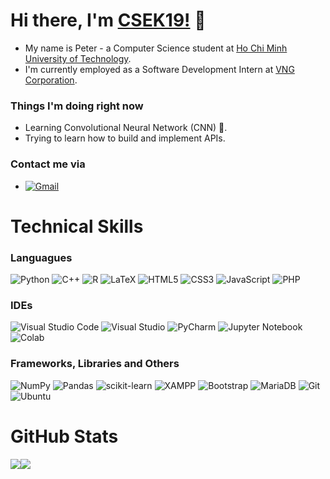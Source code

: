 # Hi there, I'm [CSEK19!](https://github.com/CSEK19) 👋
- My name is Peter - a Computer Science student at [Ho Chi Minh University of Technology](https://edurank.org/uni/ho-chi-minh-city-university-of-technology/).
- I'm currently employed as a Software Development Intern at [VNG Corporation](https://vng.com.vn/).
### Things I'm doing right now
- Learning Convolutional Neural Network (CNN) 🌱.
- Trying to learn how to build and implement APIs.
### Contact me via
- [<img alt="Gmail" src="https://img.shields.io/badge/Gmail-D14836?style=for-the-badge&logo=gmail&logoColor=white" />](mailto:phat.tran.k19@gmail.com)

# Technical Skills

### Languagues
![Python](https://img.shields.io/badge/python-3670A0?style=for-the-badge&logo=python&logoColor=ffdd54)
![C++](https://img.shields.io/badge/c++-%2300599C.svg?style=for-the-badge&logo=c%2B%2B&logoColor=white)
![R](https://img.shields.io/badge/r-%23276DC3.svg?style=for-the-badge&logo=r&logoColor=white)
![LaTeX](https://img.shields.io/badge/latex-%23008080.svg?style=for-the-badge&logo=latex&logoColor=white)
![HTML5](https://img.shields.io/badge/html5-%23E34F26.svg?style=for-the-badge&logo=html5&logoColor=white)
![CSS3](https://img.shields.io/badge/css3-%231572B6.svg?style=for-the-badge&logo=css3&logoColor=white)
![JavaScript](https://img.shields.io/badge/javascript-%23323330.svg?style=for-the-badge&logo=javascript&logoColor=%23F7DF1E)
![PHP](https://img.shields.io/badge/php-%23777BB4.svg?style=for-the-badge&logo=php&logoColor=white)

###  IDEs
![Visual Studio Code](https://img.shields.io/badge/Visual%20Studio%20Code-0078d7.svg?style=for-the-badge&logo=visual-studio-code&logoColor=white)
![Visual Studio](https://img.shields.io/badge/Visual%20Studio-5C2D91.svg?style=for-the-badge&logo=visual-studio&logoColor=white)
![PyCharm](https://img.shields.io/badge/pycharm-143?style=for-the-badge&logo=pycharm&logoColor=black&color=black&labelColor=green)
![Jupyter Notebook](https://img.shields.io/badge/jupyter-%23FA0F00.svg?style=for-the-badge&logo=jupyter&logoColor=white)
![Colab](https://img.shields.io/badge/Colab-F9AB00?style=for-the-badge&logo=googlecolab&color=525252)


### Frameworks, Libraries and Others
![NumPy](https://img.shields.io/badge/numpy-%23013243.svg?style=for-the-badge&logo=numpy&logoColor=white)
![Pandas](https://img.shields.io/badge/pandas-%23150458.svg?style=for-the-badge&logo=pandas&logoColor=white)
![scikit-learn](https://img.shields.io/badge/scikit--learn-%23F7931E.svg?style=for-the-badge&logo=scikit-learn&logoColor=white)
![XAMPP](https://img.shields.io/badge/Xampp-F37623?style=for-the-badge&logo=xampp&logoColor=white)
![Bootstrap](https://img.shields.io/badge/bootstrap-%23563D7C.svg?style=for-the-badge&logo=bootstrap&logoColor=white)
![MariaDB](https://img.shields.io/badge/MariaDB-003545?style=for-the-badge&logo=mariadb&logoColor=white)
![Git](https://img.shields.io/badge/git-%23F05033.svg?style=for-the-badge&logo=git&logoColor=white)
![Ubuntu](https://img.shields.io/badge/Ubuntu-E95420?style=for-the-badge&logo=ubuntu&logoColor=white)


<!---
CSEK19/CSEK19 is a ✨ special ✨ repository because its `README.md` (this file) appears on your GitHub profile.
You can click the Preview link to take a look at your changes.
--->

# GitHub Stats
<div style="display: flex; flex-direction: row; margin: auto;   margin-left: auto;
  margin-right: auto;
">
 <img class="img" src="https://github-readme-stats.vercel.app/api?username=CSEK19&show_icons=true&theme=onedark" />
 <img class="img" src="https://github-readme-stats.vercel.app/api/top-langs/?username=CSEK19&theme=onedark&layout=compact" />
</div>
